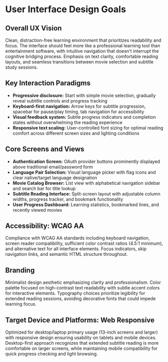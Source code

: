 # User Interface Design Goals

## Overall UX Vision
Clean, distraction-free learning environment that prioritizes readability and focus. The interface should feel more like a professional learning tool than entertainment software, with intuitive navigation that doesn't interrupt the cognitive bridging process. Emphasis on text clarity, comfortable reading layouts, and seamless transitions between movie selection and subtitle study sessions.

## Key Interaction Paradigms
- **Progressive disclosure:** Start with simple movie selection, gradually reveal subtitle controls and progress tracking
- **Keyboard-first navigation:** Arrow keys for subtitle progression, spacebar for pause/play timing, tab navigation for accessibility
- **Visual feedback system:** Subtle progress indicators and completion states without overwhelming the reading experience
- **Responsive text scaling:** User-controlled font sizing for optimal reading comfort across different screen sizes and lighting conditions

## Core Screens and Views
- **Authentication Screen:** OAuth provider buttons prominently displayed above traditional email/password form
- **Language Pair Selection:** Visual language picker with flag icons and clear native/target language designation
- **Movie Catalog Browser:** List view with alphabetical navigation sidebar and search bar for title lookup
- **Subtitle Reading Interface:** Split-screen layout with adjustable column widths, progress tracker, and bookmark functionality
- **User Progress Dashboard:** Learning statistics, bookmarked lines, and recently viewed movies

## Accessibility: WCAG AA
Compliance with WCAG AA standards including keyboard navigation, screen reader compatibility, sufficient color contrast ratios (4.5:1 minimum), and alternative text for all interface elements. Focus indicators, skip navigation links, and semantic HTML structure throughout.

## Branding
Minimalist design aesthetic emphasizing clarity and professionalism. Color palette focused on high-contrast text readability with subtle accent colors for interactive elements. Typography choices prioritize legibility for extended reading sessions, avoiding decorative fonts that could impede learning focus.

## Target Device and Platforms: Web Responsive
Optimized for desktop/laptop primary usage (13-inch screens and larger) with responsive design ensuring usability on tablets and mobile devices. Desktop-first approach recognizes that extended subtitle reading is more comfortable on larger screens, while maintaining mobile compatibility for quick progress checking and light browsing.

